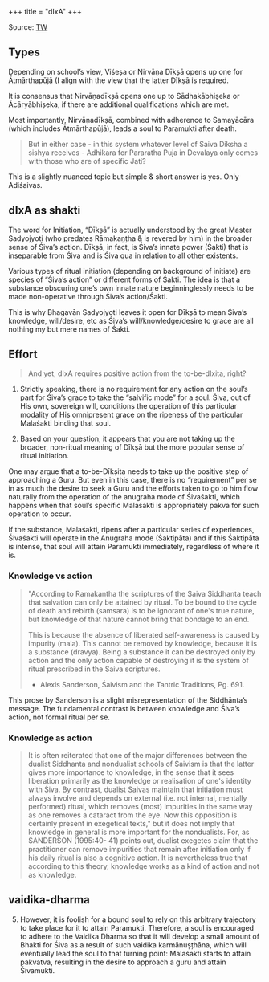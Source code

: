 +++
title = "dIxA"
+++

Source: [TW](https://x.com/GhorAngirasa/status/1881664135609610260)

## Types
Depending on school’s view, Viśeșa or Nirvāņa Dīkșā opens up one for Ātmārthapūjā (I align with the view that the latter Dīkșā is required.

It is consensus that Nirvāņadīkșā opens one up to Sādhakābhișeka or Ācāryābhișeka, if there are additional qualifications which are met.

Most importantly, Nirvāņadīkșā, combined with adherence to Samayācāra (which includes Ātmārthapūjā), leads a soul to Paramukti after death.

> But in either case - in this system whatever level of Saiva Diksha a sishya receives - Adhikara for Pararatha Puja in Devalaya only comes with those who are of specific Jati?

This is a slightly nuanced topic but simple & short answer is yes. Only Ādiśaivas.

## dIxA as shakti
The word for Initiation, “Dīkșā” is actually understood by the great Master Sadyojyoti (who predates Rāmakaņțha & is revered by him) in the broader sense of Śiva’s action. Dīkșā, in fact, is Śiva’s innate power (Śakti) that is inseparable from Śiva and is Śiva qua in relation to all other existents. 

Various types of ritual initiation (depending on background of initiate) are species of “Śiva’s action” or different forms of Śakti. The idea is that a substance obscuring one’s own innate nature beginninglessly needs to be made non-operative through Śiva’s action/Śakti.

This is why Bhagavān Sadyojyoti leaves it open for Dīkșā to mean Śiva’s knowledge, will/desire, etc as Śiva’s will/knowledge/desire to grace are all nothing my but mere names of Śakti.

## Effort
> And yet, dIxA requires positive action from the to-be-dIxita, right?

1. Strictly speaking, there is no requirement for any action on the soul’s part for Śiva’s grace to take the “salvific mode” for a soul. Śiva, out of His own, sovereign will, conditions the operation of this particular modality of His omnipresent grace on the ripeness of the particular Malaśakti binding that soul.

2. Based on your question, it appears that you are not taking up the broader, non-ritual meaning of Dīkșā but the more popular sense of ritual initiation. 
   
One may argue that a to-be-Dīkșita needs to take up the positive step of approaching a Guru. But even in this case, there is no “requirement” per se in as much the desire to seek a Guru and the efforts taken to go to him flow naturally from the operation of the anugraha mode of Śivaśakti, which happens when that soul’s specific Malaśakti is appropriately pakva for such operation to occur.

If the substance, Malaśakti, ripens after a particular series of experiences, Śivaśakti will operate in the Anugraha mode (Śaktipāta) and if this Śaktipāta is intense, that soul will attain Paramukti immediately, regardless of where it is. 

### Knowledge vs action
> "According to Ramakantha the scriptures of the Saiva Siddhanta teach that salvation can only be attained by ritual. To be bound to the cycle of death and rebirth (samsara) is to be ignorant of one's true nature, but knowledge of that nature cannot bring that bondage to an end.
>
> This is because the absence of liberated self-awareness is caused by impurity (mala). This cannot be removed by knowledge, because it is a substance (dravya). Being a substance it can be destroyed only by action and the only action capable of destroying it is the system of ritual prescribed in the Saiva scriptures.
>
> - Alexis Sanderson, Śaivism and the Tantric Traditions, Pg. 691.

This prose by Sanderson is a slight misrepresentation of the Siddhānta’s message. The fundamental contrast is between knowledge and Śiva’s action, not formal ritual per se.

### Knowledge as action
> It is often reiterated that one of the major differences between the dualist Siddhanta and nondualist schools of Saivism is that the latter gives more importance to knowledge, in the sense that it sees liberation primarily as the knowledge or realisation of one's identity with Śiva. By contrast, dualist Saivas maintain that initiation must always involve and depends on external (i.e. not internal, mentally performed) ritual, which removes (most) impurities in the same way as one removes a cataract from the eye. Now this opposition is certainly present in exegetical texts," but it does not imply that knowledge in general is more important for the nondualists. For, as SANDERSON (1995:40- 41) points out, dualist exegetes claim that the practitioner can remove impurities that remain after initiation only if his daily ritual is also a cognitive action. It is nevertheless true that according to this theory, knowledge works as a kind of action and not as knowledge.

## vaidika-dharma
5. However, it is foolish for a bound soul to rely on this arbitrary trajectory to take place for it to attain Paramukti. Therefore, a soul is encouraged to adhere to the Vaidika Dharma so that it will develop a small amount of Bhakti for Śiva as a result of such  vaidika karmānușțhāna, which will eventually lead the soul to that turning point: Malaśakti starts to attain pakvatva, resulting in the desire to approach a guru and attain Śivamukti.


